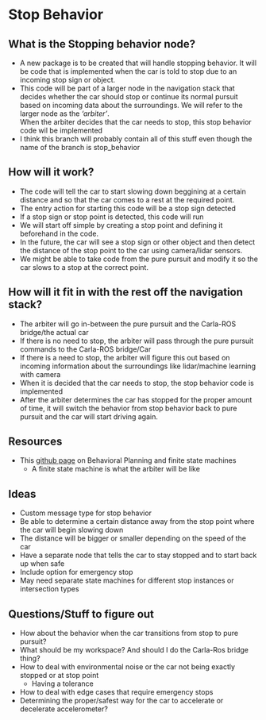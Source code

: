 #                                                  Stop Behavior 
## What is the Stopping behavior node?

- A new package is to be created that will handle stopping behavior.  It will be code that is implemented when the car is told to stop due to an incoming stop sign or object. 
- This code will be part of a larger node in the navigation stack that decides whether the car should stop or continue its normal pursuit based on incoming data about the surroundings.  We will refer to the larger node as the *‘arbiter’*.  
When the arbiter decides that the car needs to stop, this stop behavior code wil be implemented
- I think this branch will probably contain all of this stuff even though the name of the branch is stop_behavior

## How will it work?

- The code will tell the car to start slowing down beggining at a certain distance and so that the car comes to a rest at the required point.  
- The entry action for starting this code will be a stop sign detected
- If a stop sign or stop point is detected, this code will run
- We will start off simple by creating a stop point and defining it beforehand in the code.  
- In the future, the car will see a stop sign or other object and then detect the distance of the stop point to the car using camera/lidar sensors.  
- We might be able to take code from the pure pursuit and modify it so the car slows to a stop at the correct point.  

## How will it fit in with the rest off the navigation stack?

- The arbiter will go in-between the pure pursuit and the Carla-ROS bridge/the actual car
- If there is no need to stop, the arbiter will pass through the pure pursuit commands to the Carla-ROS bridge/Car
- If there is a need to stop, the arbiter will figure this out based on incoming information about the surroundings like lidar/machine learning with camera 
- When it is decided that the car needs to stop, the stop behavior code is implemented
- After the arbiter determines the car has stopped for the proper amount of time, it will switch the behavior from stop behavior back to pure pursuit and the car will start driving again.  


## Resources

- This [github page](https://github.com/qiaoxu123/Self-Driving-Cars/blob/master/Part4-Motion_Planning_for_Self-Driving_Cars/Module5-Principles_of_Behaviour_Planning/Module5-Principles_of_Behaviour_Planning.md) on Behavioral Planning and finite state machines
    - A finite state machine is what the arbiter will be like

## Ideas

- Custom message type for stop behavior
- Be able to determine a certain distance away from the stop point where the car will begin slowing down
- The distance will be bigger or smaller depending on the speed of the car
- Have a separate node that tells the car to stay stopped and to start back up when safe
- Include option for emergency stop
- May need separate state machines for different stop instances or intersection types


## Questions/Stuff to figure out
- How about the behavior when the car transitions from stop to pure pursuit?
- What should be my workspace? And should I do the Carla-Ros bridge thing?
- How to deal with environmental noise or the car not being exactly stopped or at stop point
    - Having a tolerance
- How to deal with edge cases that require emergency stops
- Determining the proper/safest way for the car to accelerate or decelerate
accelerometer?  
